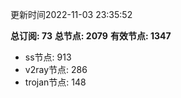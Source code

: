 更新时间2022-11-03 23:35:52

**总订阅: 73**
**总节点: 2079**
**有效节点: 1347**
- ss节点: 913
- v2ray节点: 286
- trojan节点: 148
